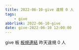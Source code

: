 ```yaml
---
title: 2022-06-10-give 違規 0 人
tags:
    - give
abbrlink: 2022-06-10-give
date: give-2022-06-10 12:00:00
---
```

give 板 [板規連結](https://www.ptt.cc/bbs/give/M.1612495900.A.C32.html)
昨天違規 0 人

